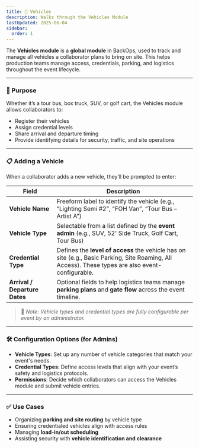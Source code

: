 ```yaml
---
title: 🚐 Vehicles
description: Walks through the Vehicles Module
lastUpdated: 2025-06-04
sidebar:
  order: 1
---
```


The **Vehicles module** is a **global module** in BackOps, used to track and manage all vehicles a collaborator plans to bring on site. This helps production teams manage access, credentials, parking, and logistics throughout the event lifecycle.

---

### 🧭 Purpose

Whether it’s a tour bus, box truck, SUV, or golf cart, the Vehicles module allows collaborators to:

- Register their vehicles
- Assign credential levels
- Share arrival and departure timing
- Provide identifying details for security, traffic, and site operations

---

### 📋 Adding a Vehicle

When a collaborator adds a new vehicle, they’ll be prompted to enter:

| Field                         | Description                                                                                                                                       |
| ----------------------------- | ------------------------------------------------------------------------------------------------------------------------------------------------- |
| **Vehicle Name**              | Freeform label to identify the vehicle (e.g., “Lighting Semi #2”, “FOH Van”, “Tour Bus – Artist A”)                                               |
| **Vehicle Type**              | Selectable from a list defined by the **event admin** (e.g., SUV, 52' Side Truck, Golf Cart, Tour Bus)                                            |
| **Credential Type**           | Defines the **level of access** the vehicle has on site (e.g., Basic Parking, Site Roaming, All Access). These types are also event-configurable. |
| **Arrival / Departure Dates** | Optional fields to help logistics teams manage **parking plans** and **gate flow** across the event timeline.                                     |

> 🚧 _Note: Vehicle types and credential types are fully configurable per event by an administrator._

---

### 🛠️ Configuration Options (for Admins)

- **Vehicle Types**: Set up any number of vehicle categories that match your event's needs.
- **Credential Types**: Define access levels that align with your event’s safety and logistics protocols.
- **Permissions**: Decide which collaborators can access the Vehicles module and submit vehicle entries.

---

### ✅ Use Cases

- Organizing **parking and site routing** by vehicle type
- Ensuring credentialed vehicles align with access rules
- Managing **load-in/out scheduling**
- Assisting security with **vehicle identification and clearance**
